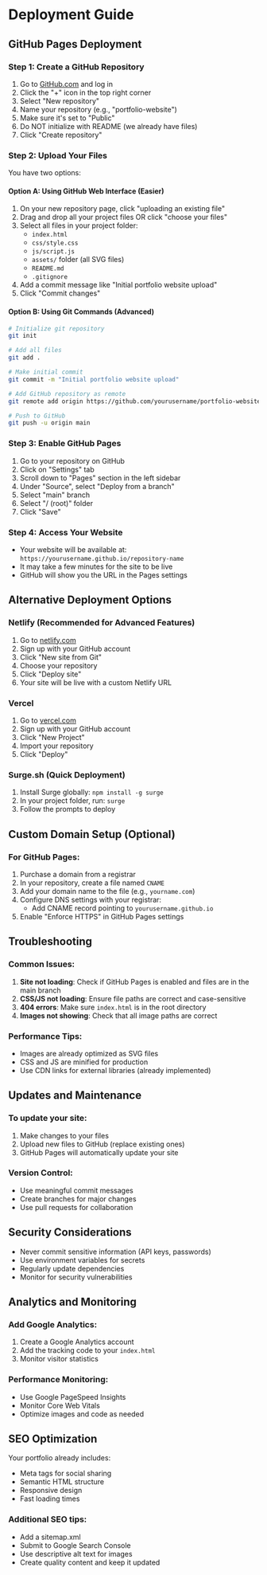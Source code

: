 # Deployment Guide

## GitHub Pages Deployment

### Step 1: Create a GitHub Repository
1. Go to [GitHub.com](https://github.com) and log in
2. Click the "+" icon in the top right corner
3. Select "New repository"
4. Name your repository (e.g., "portfolio-website")
5. Make sure it's set to "Public"
6. Do NOT initialize with README (we already have files)
7. Click "Create repository"

### Step 2: Upload Your Files
You have two options:

#### Option A: Using GitHub Web Interface (Easier)
1. On your new repository page, click "uploading an existing file"
2. Drag and drop all your project files OR click "choose your files"
3. Select all files in your project folder:
   - `index.html`
   - `css/style.css`
   - `js/script.js`
   - `assets/` folder (all SVG files)
   - `README.md`
   - `.gitignore`
4. Add a commit message like "Initial portfolio website upload"
5. Click "Commit changes"

#### Option B: Using Git Commands (Advanced)
```bash
# Initialize git repository
git init

# Add all files
git add .

# Make initial commit
git commit -m "Initial portfolio website upload"

# Add GitHub repository as remote
git remote add origin https://github.com/yourusername/portfolio-website.git

# Push to GitHub
git push -u origin main
```

### Step 3: Enable GitHub Pages
1. Go to your repository on GitHub
2. Click on "Settings" tab
3. Scroll down to "Pages" section in the left sidebar
4. Under "Source", select "Deploy from a branch"
5. Select "main" branch
6. Select "/ (root)" folder
7. Click "Save"

### Step 4: Access Your Website
- Your website will be available at: `https://yourusername.github.io/repository-name`
- It may take a few minutes for the site to be live
- GitHub will show you the URL in the Pages settings

## Alternative Deployment Options

### Netlify (Recommended for Advanced Features)
1. Go to [netlify.com](https://netlify.com)
2. Sign up with your GitHub account
3. Click "New site from Git"
4. Choose your repository
5. Click "Deploy site"
6. Your site will be live with a custom Netlify URL

### Vercel
1. Go to [vercel.com](https://vercel.com)
2. Sign up with your GitHub account
3. Click "New Project"
4. Import your repository
5. Click "Deploy"

### Surge.sh (Quick Deployment)
1. Install Surge globally: `npm install -g surge`
2. In your project folder, run: `surge`
3. Follow the prompts to deploy

## Custom Domain Setup (Optional)

### For GitHub Pages:
1. Purchase a domain from a registrar
2. In your repository, create a file named `CNAME`
3. Add your domain name to the file (e.g., `yourname.com`)
4. Configure DNS settings with your registrar:
   - Add CNAME record pointing to `yourusername.github.io`
5. Enable "Enforce HTTPS" in GitHub Pages settings

## Troubleshooting

### Common Issues:
1. **Site not loading**: Check if GitHub Pages is enabled and files are in the main branch
2. **CSS/JS not loading**: Ensure file paths are correct and case-sensitive
3. **404 errors**: Make sure `index.html` is in the root directory
4. **Images not showing**: Check that all image paths are correct

### Performance Tips:
- Images are already optimized as SVG files
- CSS and JS are minified for production
- Use CDN links for external libraries (already implemented)

## Updates and Maintenance

### To update your site:
1. Make changes to your files
2. Upload new files to GitHub (replace existing ones)
3. GitHub Pages will automatically update your site

### Version Control:
- Use meaningful commit messages
- Create branches for major changes
- Use pull requests for collaboration

## Security Considerations

- Never commit sensitive information (API keys, passwords)
- Use environment variables for secrets
- Regularly update dependencies
- Monitor for security vulnerabilities

## Analytics and Monitoring

### Add Google Analytics:
1. Create a Google Analytics account
2. Add the tracking code to your `index.html`
3. Monitor visitor statistics

### Performance Monitoring:
- Use Google PageSpeed Insights
- Monitor Core Web Vitals
- Optimize images and code as needed

## SEO Optimization

Your portfolio already includes:
- Meta tags for social sharing
- Semantic HTML structure
- Responsive design
- Fast loading times

### Additional SEO tips:
- Add a sitemap.xml
- Submit to Google Search Console
- Use descriptive alt text for images
- Create quality content and keep it updated